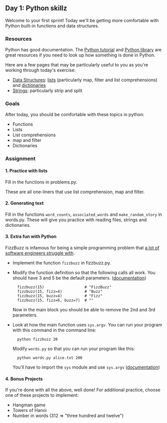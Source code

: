 ## Day 1: Python skillz

Welcome to your first sprint! Today we'll be getting more comfortable with
Python built-in functions and data structures.

### Resources

Python has good documentation.
The [Python tutorial](https://docs.python.org/2/tutorial/) and
[Python library](https://docs.python.org/2/library/) are great resources if
you need to look up how something is done in Python.

Here are a few pages that may be particularly
useful to you as you're working through today's exercise:
* [Data Structures](https://docs.python.org/2/tutorial/datastructures.html):
[lists](https://docs.python.org/2/tutorial/datastructures.html#more-on-lists)
(particularly map, filter and list comprehensions) and
[dictionaries](https://docs.python.org/2/tutorial/datastructures.html#dictionaries)
* [Strings](https://docs.python.org/2/library/string.html): particularly
strip and split


### Goals

After today, you should be comfortable with these topics in python:
* Functions
* Lists
* List comprehensions
* map and filter
* Dictionaries


### Assignment

#### 1. Practice with lists

Fill in the functions in problems.py.

These are all one-liners that use list comprehension, map and filter.

#### 2. Generating text

Fill in the functions `word_counts`, `associated_words` and `make_random_story`
in words.py. These will give you practice with reading files, strings and dictionaries.

#### 3. Extra fun with Python

FizzBuzz is infamous for being a simple programming problem that [a lot of software
engineers struggle with](http://blog.codinghorror.com/why-cant-programmers-program/).

* Implement the function `fizzbuzz` in fizzbuzz.py.

* Modify the function definition so that the following calls all work. You should have 3 and 5 be the default parameters.
([documentation](https://docs.python.org/2/tutorial/controlflow.html#default-argument-values))

        fizzbuzz(15)                  # "FizzBuzz"
        fizzbuzz(15, fizz=4)          # "Buzz"
        fizzbuzz(15, buzz=4)          # "Fizz"
        fizzbuzz(15, fizz=6, buzz=7)  # ""

    Now in the main block you should be able to remove the 2nd and 3rd parameters.

* Look at how the main function uses `sys.argv`. You can run your program with this
command in the command line:

        python fizzbuzz 20

    Modify `words.py` so that you can run your program like this:

        python words.py alice.txt 200

    You'll have to import the `sys` module and use `sys.argv` ([documentation](https://docs.python.org/2/library/sys.html))

#### 4. Bonus Projects

If you're done with all the above, well done! For additional practice, choose one of these projects to implement:

* Hangman game
* Towers of Hanoi
* Number in words (312 => "three hundred and twelve")

